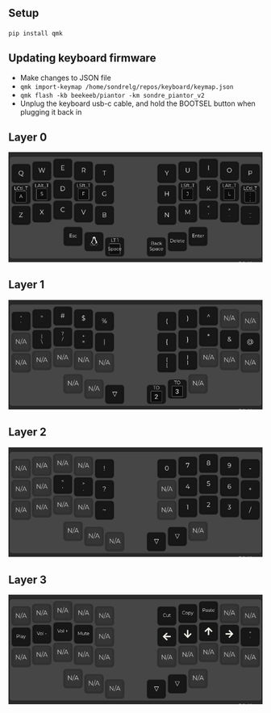 ## Setup 

`pip install qmk`

## Updating keyboard firmware

- Make changes to JSON file
- `qmk import-keymap /home/sondrelg/repos/keyboard/keymap.json`
- `qmk flash -kb beekeeb/piantor -km sondre_piantor_v2`
- Unplug the keyboard usb-c cable, and hold the BOOTSEL button when plugging it back in

## Layer 0
![img.png](img.png)

## Layer 1 
![img_1.png](img_1.png)

## Layer 2 
![img_2.png](img_2.png)

## Layer 3
![img_3.png](img_3.png)